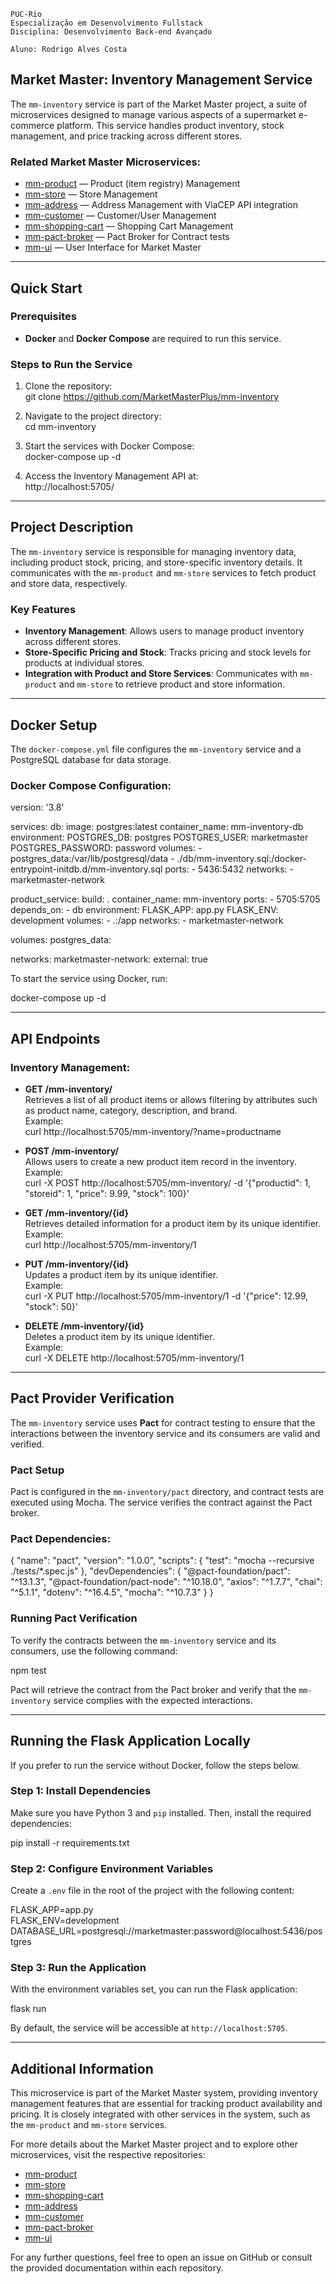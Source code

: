 ```
PUC-Rio
Especialização em Desenvolvimento Fullstack
Disciplina: Desenvolvimento Back-end Avançado

Aluno: Rodrigo Alves Costa
```

## Market Master: Inventory Management Service

The `mm-inventory` service is part of the Market Master project, a suite of microservices designed to manage various aspects of a supermarket e-commerce platform. This service handles product inventory, stock management, and price tracking across different stores.

### Related Market Master Microservices:
- [mm-product](https://github.com/MarketMasterPlus/mm-product) — Product (item registry) Management
- [mm-store](https://github.com/MarketMasterPlus/mm-store) — Store Management
- [mm-address](https://github.com/MarketMasterPlus/mm-address) — Address Management with ViaCEP API integration
- [mm-customer](https://github.com/MarketMasterPlus/mm-customer) — Customer/User Management
- [mm-shopping-cart](https://github.com/MarketMasterPlus/mm-shopping-cart) — Shopping Cart Management
- [mm-pact-broker](https://github.com/MarketMasterPlus/mm-pact-broker) — Pact Broker for Contract tests
- [mm-ui](https://github.com/MarketMasterPlus/mm-ui) — User Interface for Market Master

---

## Quick Start

### Prerequisites
- **Docker** and **Docker Compose** are required to run this service.

### Steps to Run the Service
1. Clone the repository:  
   git clone https://github.com/MarketMasterPlus/mm-inventory

2. Navigate to the project directory:  
   cd mm-inventory

3. Start the services with Docker Compose:  
   docker-compose up -d

4. Access the Inventory Management API at:  
   http://localhost:5705/

---

## Project Description

The `mm-inventory` service is responsible for managing inventory data, including product stock, pricing, and store-specific inventory details. It communicates with the `mm-product` and `mm-store` services to fetch product and store data, respectively.

### Key Features
- **Inventory Management**: Allows users to manage product inventory across different stores.
- **Store-Specific Pricing and Stock**: Tracks pricing and stock levels for products at individual stores.
- **Integration with Product and Store Services**: Communicates with `mm-product` and `mm-store` to retrieve product and store information.

---

## Docker Setup

The `docker-compose.yml` file configures the `mm-inventory` service and a PostgreSQL database for data storage.

### Docker Compose Configuration:

version: '3.8'

services:
  db:
    image: postgres:latest
    container_name: mm-inventory-db
    environment:
      POSTGRES_DB: postgres
      POSTGRES_USER: marketmaster
      POSTGRES_PASSWORD: password
    volumes:
      - postgres_data:/var/lib/postgresql/data
      - ./db/mm-inventory.sql:/docker-entrypoint-initdb.d/mm-inventory.sql
    ports:
      - 5436:5432
    networks:
      - marketmaster-network

  product_service:
    build: .
    container_name: mm-inventory
    ports:
      - 5705:5705
    depends_on:
      - db
    environment:
      FLASK_APP: app.py
      FLASK_ENV: development
    volumes:
      - .:/app
    networks:
      - marketmaster-network

volumes:
  postgres_data:

networks:
  marketmaster-network:
    external: true

To start the service using Docker, run:

docker-compose up -d

---

## API Endpoints

### Inventory Management:
- **GET /mm-inventory/**  
  Retrieves a list of all product items or allows filtering by attributes such as product name, category, description, and brand.  
  Example:  
  curl http://localhost:5705/mm-inventory/?name=productname

- **POST /mm-inventory/**  
  Allows users to create a new product item record in the inventory.  
  Example:  
  curl -X POST http://localhost:5705/mm-inventory/ -d '{"productid": 1, "storeid": 1, "price": 9.99, "stock": 100}'

- **GET /mm-inventory/{id}**  
  Retrieves detailed information for a product item by its unique identifier.  
  Example:  
  curl http://localhost:5705/mm-inventory/1

- **PUT /mm-inventory/{id}**  
  Updates a product item by its unique identifier.  
  Example:  
  curl -X PUT http://localhost:5705/mm-inventory/1 -d '{"price": 12.99, "stock": 50}'

- **DELETE /mm-inventory/{id}**  
  Deletes a product item by its unique identifier.  
  Example:  
  curl -X DELETE http://localhost:5705/mm-inventory/1

---

## Pact Provider Verification

The `mm-inventory` service uses **Pact** for contract testing to ensure that the interactions between the inventory service and its consumers are valid and verified.

### Pact Setup

Pact is configured in the `mm-inventory/pact` directory, and contract tests are executed using Mocha. The service verifies the contract against the Pact broker.

### Pact Dependencies:

{
  "name": "pact",
  "version": "1.0.0",
  "scripts": {
    "test": "mocha --recursive ./tests/*.spec.js"
  },
  "devDependencies": {
    "@pact-foundation/pact": "^13.1.3",
    "@pact-foundation/pact-node": "^10.18.0",
    "axios": "^1.7.7",
    "chai": "^5.1.1",
    "dotenv": "^16.4.5",
    "mocha": "^10.7.3"
  }
}

### Running Pact Verification

To verify the contracts between the `mm-inventory` service and its consumers, use the following command:

npm test

Pact will retrieve the contract from the Pact broker and verify that the `mm-inventory` service complies with the expected interactions.

---

## Running the Flask Application Locally

If you prefer to run the service without Docker, follow the steps below.

### Step 1: Install Dependencies

Make sure you have Python 3 and `pip` installed. Then, install the required dependencies:

pip install -r requirements.txt

### Step 2: Configure Environment Variables

Create a `.env` file in the root of the project with the following content:

FLASK_APP=app.py  
FLASK_ENV=development  
DATABASE_URL=postgresql://marketmaster:password@localhost:5436/postgres

### Step 3: Run the Application

With the environment variables set, you can run the Flask application:

flask run

By default, the service will be accessible at `http://localhost:5705`.

---

## Additional Information

This microservice is part of the Market Master system, providing inventory management features that are essential for tracking product availability and pricing. It is closely integrated with other services in the system, such as the `mm-product` and `mm-store` services.

For more details about the Market Master project and to explore other microservices, visit the respective repositories:

- [mm-product](https://github.com/MarketMasterPlus/mm-product)
- [mm-store](https://github.com/MarketMasterPlus/mm-store)
- [mm-shopping-cart](https://github.com/MarketMasterPlus/mm-shopping-cart)
- [mm-address](https://github.com/MarketMasterPlus/mm-address)
- [mm-customer](https://github.com/MarketMasterPlus/mm-customer)
- [mm-pact-broker](https://github.com/MarketMasterPlus/mm-pact-broker)
- [mm-ui](https://github.com/MarketMasterPlus/mm-ui)

For any further questions, feel free to open an issue on GitHub or consult the provided documentation within each repository.
